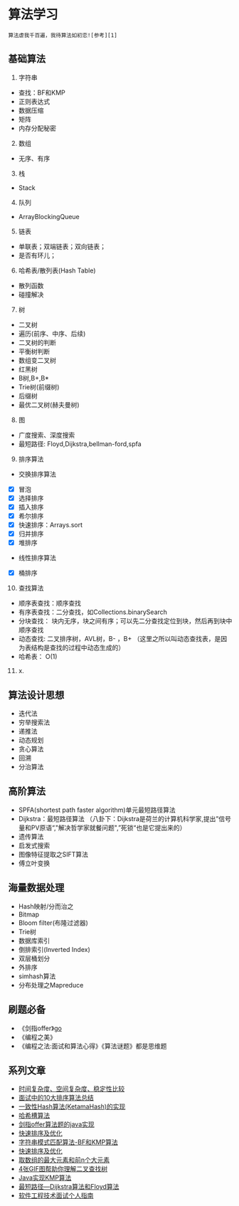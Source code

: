 ﻿# 算法学习
	算法虐我千百遍，我待算法如初恋![参考][1]
	
## 基础算法
 1. 字符串
 * 查找：BF和KMP
 * 正则表达式
 * 数据压缩
 * 矩阵
 * 内存分配秘密
 2. 数组
 * 无序、有序
 3. 栈
 *  Stack
 4. 队列
 * ArrayBlockingQueue
 5. 链表
 * 单联表；双端链表；双向链表；  
 * 是否有环儿；
 6. 哈希表/散列表(Hash Table)
 * 散列函数
 * 碰撞解决
 7. 树
 * 二叉树
 * 遍历(前序、中序、后续)
 * 二叉树的判断
 * 平衡树判断
 * 数组变二叉树
 * 红黑树
 * B树,B+,B*
 * Trie树(前缀树)
 * 后缀树
 * 最优二叉树(赫夫曼树)
 8. 图
 * 广度搜索、深度搜索
 * 最短路径: Floyd,Dijkstra,bellman-ford,spfa
 9. 排序算法
 * 交换排序算法
 * [x] 冒泡
 * [x] 选择排序
 * [x] 插入排序
 * [x] 希尔排序
 * [x] 快速排序：Arrays.sort
 * [x] 归并排序
 * [x] 堆排序
 * 线性排序算法
 * [x] 桶排序
 10. 查找算法
 * 顺序表查找：顺序查找
 * 有序表查找：二分查找，如Collections.binarySearch
 * 分块查找： 块内无序，块之间有序；可以先二分查找定位到块，然后再到块中顺序查找
 * 动态查找: 二叉排序树，AVL树，B- ，B+ （这里之所以叫动态查找表，是因为表结构是查找的过程中动态生成的）
 * 哈希表： O(1)
 11. x.

## 算法设计思想
-	迭代法
-	穷举搜索法
-	递推法
-	动态规划
-	贪心算法
-	回溯
-	分治算法

## 高阶算法
*	SPFA(shortest path faster algorithm)单元最短路径算法
*	Dijkstra：最短路径算法 （八卦下：Dijkstra是荷兰的计算机科学家,提出”信号量和PV原语“,"解决哲学家就餐问题",”死锁“也是它提出来的）
*	遗传算法
*	启发式搜索
*	图像特征提取之SIFT算法
*	傅立叶变换

## 海量数据处理
*	Hash映射/分而治之
*	Bitmap
*	Bloom filter(布隆过滤器)
*	Trie树
*	数据库索引
*	倒排索引(Inverted Index)
*	双层桶划分
*	外排序
*	simhash算法
*	分布处理之Mapreduce

## 刷题必备
*	《剑指offer》[go](https://github.com/junicorn/jianzhioffer)
*	《编程之美》
*	《编程之法:面试和算法心得》《算法谜题》都是思维题

## 系列文章
-	[时间复杂度、空间复杂度、稳定性比较](https://blog.csdn.net/yushiyi6453/article/details/76407640)
-   [面试中的10大排序算法总结](http://www.codeceo.com/10-sort-algorithm-interview.html?from=timeline&isappinstalled=1#0-tsina-1-10490-397232819ff9a47a7b7e80a40613cfe1)
-   [一致性Hash算法(KetamaHash)的实现](http://www.cnblogs.com/daizhj/archive/2010/08/24/1807324.html)
-	[哈希槽算法](https://www.zhihu.com/question/53927336)
-	[剑指offer算法题的java实现](https://github.com/junicorn/jianzhioffer)
-	[快速排序及优化](http://jm.taobao.org/2010/09/08/252/)
-	[字符串模式匹配算法-BF和KMP算法](https://www.cnblogs.com/zzqcn/p/3508442.html)
-	[快速排序及优化](http://jm.taobao.org/2010/09/08/252/)
-	[取数组的最大元素和前n个大元素](http://jm.taobao.org/2010/10/28/430/)
-	[4张GIF图帮助你理解二叉查找树](https://mp.weixin.qq.com/s?__biz=MzI1MTIzMzI2MA==&mid=2650560140&idx=1&sn=9a8884a2282b51906733c9c149c6db3c&scene=21#wechat_redirect)
-	[Java实现KMP算法](https://blog.csdn.net/jevonscsdn/article/details/60874054)
-	[最短路径—Dijkstra算法和Floyd算法](http://www.cnblogs.com/biyeymyhjob/archive/2012/07/31/2615833.html)
-	[软件工程技术面试个人指南](https://github.com/kdn251/interviews/blob/master/README-zh-cn.md)


  [1]: https://github.com/nonstriater/Learn-Algorithms